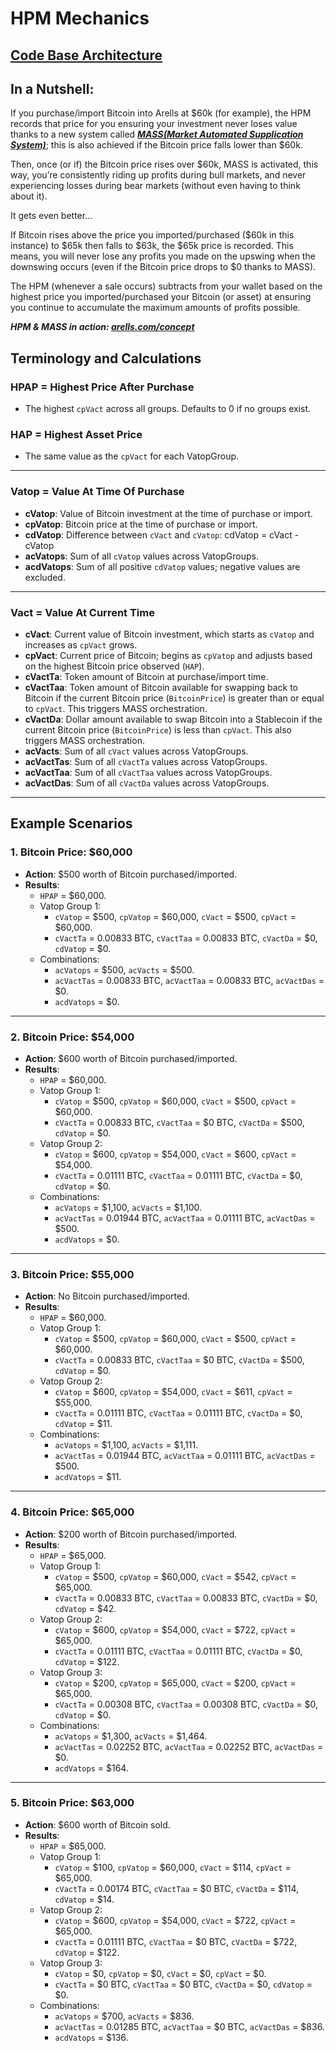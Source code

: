 # HPM Mechanics

## [Code Base Architecture](https://github.com/Art-Sells/HPM/tree/main/HPMCodeBase)

## In a Nutshell:
If you purchase/import Bitcoin into Arells at $60k (for example), the HPM records that price for you ensuring your investment never loses value thanks to a new system called ***[MASS(Market Automated Supplication System)](https://github.com/Art-Sells/HPM/tree/main/HPMCodeBase/MASS)***; this is also achieved if the Bitcoin price falls lower than $60k.

Then, once (or if) the Bitcoin price rises over $60k, MASS is activated, this way, you’re consistently riding up profits during bull markets, and never experiencing losses during bear markets (without even having to think about it).

It gets even better…

If Bitcoin rises above the price you imported/purchased ($60k in this instance) to $65k then falls to $63k, the $65k price is recorded. This means, you will never lose any profits you made on the upswing when the downswing occurs (even if the Bitcoin price drops to $0 thanks to MASS).

The HPM (whenever a sale occurs) subtracts from your wallet based on the highest price you imported/purchased your Bitcoin (or asset) at ensuring you continue to accumulate the maximum amounts of profits possible.

***HPM & MASS in action: [arells.com/concept](https://arells.com/concept)***

## Terminology and Calculations

### HPAP = Highest Price After Purchase
- The highest `cpVact` across all groups. Defaults to 0 if no groups exist.

### HAP = Highest Asset Price
- The same value as the `cpVact` for each VatopGroup.

---

### Vatop = Value At Time Of Purchase
- **cVatop**: Value of Bitcoin investment at the time of purchase or import.
- **cpVatop**: Bitcoin price at the time of purchase or import.
- **cdVatop**: Difference between `cVact` and `cVatop`: cdVatop = cVact - cVatop
- **acVatops**: Sum of all `cVatop` values across VatopGroups.
- **acdVatops**: Sum of all positive `cdVatop` values; negative values are excluded.

---

### Vact = Value At Current Time
- **cVact**: Current value of Bitcoin investment, which starts as `cVatop` and increases as `cpVact` grows.
- **cpVact**: Current price of Bitcoin; begins as `cpVatop` and adjusts based on the highest Bitcoin price observed (`HAP`).
- **cVactTa**: Token amount of Bitcoin at purchase/import time.
- **cVactTaa**: Token amount of Bitcoin available for swapping back to Bitcoin if the current Bitcoin price (`BitcoinPrice`) is greater than or equal to `cpVact`. This triggers MASS orchestration.
- **cVactDa**: Dollar amount available to swap Bitcoin into a Stablecoin if the current Bitcoin price (`BitcoinPrice`) is less than `cpVact`. This also triggers MASS orchestration.
- **acVacts**: Sum of all `cVact` values across VatopGroups.
- **acVactTas**: Sum of all `cVactTa` values across VatopGroups.
- **acVactTaa**: Sum of all `cVactTaa` values across VatopGroups.
- **acVactDas**: Sum of all `cVactDa` values across VatopGroups.

---

## Example Scenarios

### 1. Bitcoin Price: $60,000
- **Action**: $500 worth of Bitcoin purchased/imported.
- **Results**:
  - `HPAP` = $60,000.
  - Vatop Group 1:
    - `cVatop` = $500, `cpVatop` = $60,000, `cVact` = $500, `cpVact` = $60,000.
    - `cVactTa` = 0.00833 BTC, `cVactTaa` = 0.00833 BTC, `cVactDa` = $0, `cdVatop` = $0.
  - Combinations:
    - `acVatops` = $500, `acVacts` = $500.
    - `acVactTas` = 0.00833 BTC, `acVactTaa` = 0.00833 BTC, `acVactDas` = $0.
    - `acdVatops` = $0.

---

### 2. Bitcoin Price: $54,000
- **Action**: $600 worth of Bitcoin purchased/imported.
- **Results**:
  - `HPAP` = $60,000.
  - Vatop Group 1:
    - `cVatop` = $500, `cpVatop` = $60,000, `cVact` = $500, `cpVact` = $60,000.
    - `cVactTa` = 0.00833 BTC, `cVactTaa` = $0 BTC, `cVactDa` = $500, `cdVatop` = $0.
  - Vatop Group 2:
    - `cVatop` = $600, `cpVatop` = $54,000, `cVact` = $600, `cpVact` = $54,000.
    - `cVactTa` = 0.01111 BTC, `cVactTaa` = 0.01111 BTC, `cVactDa` = $0, `cdVatop` = $0.
  - Combinations:
    - `acVatops` = $1,100, `acVacts` = $1,100.
    - `acVactTas` = 0.01944 BTC, `acVactTaa` = 0.01111 BTC, `acVactDas` = $500.
    - `acdVatops` = $0.

---

### 3. Bitcoin Price: $55,000
- **Action**: No Bitcoin purchased/imported.
- **Results**:
  - `HPAP` = $60,000.
  - Vatop Group 1:
    - `cVatop` = $500, `cpVatop` = $60,000, `cVact` = $500, `cpVact` = $60,000.
    - `cVactTa` = 0.00833 BTC, `cVactTaa` = $0 BTC, `cVactDa` = $500, `cdVatop` = $0.
  - Vatop Group 2:
    - `cVatop` = $600, `cpVatop` = $54,000, `cVact` = $611, `cpVact` = $55,000.
    - `cVactTa` = 0.01111 BTC, `cVactTaa` = 0.01111 BTC, `cVactDa` = $0, `cdVatop` = $11.
  - Combinations:
    - `acVatops` = $1,100, `acVacts` = $1,111.
    - `acVactTas` = 0.01944 BTC, `acVactTaa` = 0.01111 BTC, `acVactDas` = $500.
    - `acdVatops` = $11.

---

### 4. Bitcoin Price: $65,000
- **Action**: $200 worth of Bitcoin purchased/imported.
- **Results**:
  - `HPAP` = $65,000.
  - Vatop Group 1:
    - `cVatop` = $500, `cpVatop` = $60,000, `cVact` = $542, `cpVact` = $65,000.
    - `cVactTa` = 0.00833 BTC, `cVactTaa` = 0.00833 BTC, `cVactDa` = $0, `cdVatop` = $42.
  - Vatop Group 2:
    - `cVatop` = $600, `cpVatop` = $54,000, `cVact` = $722, `cpVact` = $65,000.
    - `cVactTa` = 0.01111 BTC, `cVactTaa` = 0.01111 BTC, `cVactDa` = $0, `cdVatop` = $122.
  - Vatop Group 3:
    - `cVatop` = $200, `cpVatop` = $65,000, `cVact` = $200, `cpVact` = $65,000.
    - `cVactTa` = 0.00308 BTC, `cVactTaa` = 0.00308 BTC, `cVactDa` = $0, `cdVatop` = $0.
  - Combinations:
    - `acVatops` = $1,300, `acVacts` = $1,464.
    - `acVactTas` = 0.02252 BTC, `acVactTaa` = 0.02252 BTC, `acVactDas` = $0.
    - `acdVatops` = $164.

---

### 5. Bitcoin Price: $63,000
- **Action**: $600 worth of Bitcoin sold.
- **Results**:
  - `HPAP` = $65,000.
  - Vatop Group 1:
    - `cVatop` = $100, `cpVatop` = $60,000, `cVact` = $114, `cpVact` = $65,000.
    - `cVactTa` = 0.00174 BTC, `cVactTaa` = $0 BTC, `cVactDa` = $114, `cdVatop` = $14.
  - Vatop Group 2:
    - `cVatop` = $600, `cpVatop` = $54,000, `cVact` = $722, `cpVact` = $65,000.
    - `cVactTa` = 0.01111 BTC, `cVactTaa` = $0 BTC, `cVactDa` = $722, `cdVatop` = $122.
  - Vatop Group 3:
    - `cVatop` = $0, `cpVatop` = $0, `cVact` = $0, `cpVact` = $0.
    - `cVactTa` = $0 BTC, `cVactTaa` = $0 BTC, `cVactDa` = $0, `cdVatop` = $0.
  - Combinations:
    - `acVatops` = $700, `acVacts` = $836.
    - `acVactTas` = 0.01285 BTC, `acVactTaa` = $0 BTC, `acVactDas` = $836.
    - `acdVatops` = $136.
